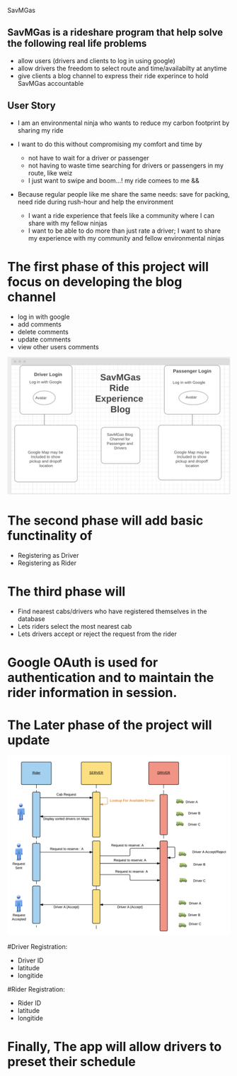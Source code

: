 SavMGas

## SavMGas is a rideshare program that help solve the following real life problems
- allow users (drivers and clients to log in using google)
- allow drivers the freedom to select route and time/availabilty at anytime
- give clients a blog channel to express their ride experince to hold SavMGas accountable

## User Story

- I am an environmental ninja who wants to reduce my carbon footprint by sharing my ride
- I want to do this without compromising my comfort and time by
    * not have to wait for a driver or passenger
    * not having to waste time searching for drivers or passengers in my route, like weiz
    * I just want to swipe and boom...! my ride comees to me
&&

-  Because regular people like me share the same needs: save for packing, need ride during rush-hour and help the environment
    * I want a ride experience that feels like a community where I can share with my fellow ninjas
    * I want to be able to do more than just rate a driver; I want to share my experience with my community and fellow environmental ninjas 
   

# The first phase of this project will focus on developing the blog channel
- log in with google
- add comments
- delete comments
- update comments
- view other users comments

![alt text](./public/images/one2.png "Logo Title Text 1")

# The second phase will add basic functinality of

- Registering as Driver
- Registering as Rider

# The third phase will

- Find nearest cabs/drivers who have registered themselves in the database
- Lets riders select the most nearest cab
- Lets drivers accept or reject the request from the rider


# Google OAuth is used for authentication and to maintain the rider information in session.

# The Later phase of the project will update

![alt text](./public/images/one1.png "Logo Title Text 1")

#Driver Registration:
- Driver ID
- latitude
- longitide

#Rider Registration:
- Rider ID
- latitude
- longitide

# Finally, The app will allow drivers to preset their schedule
